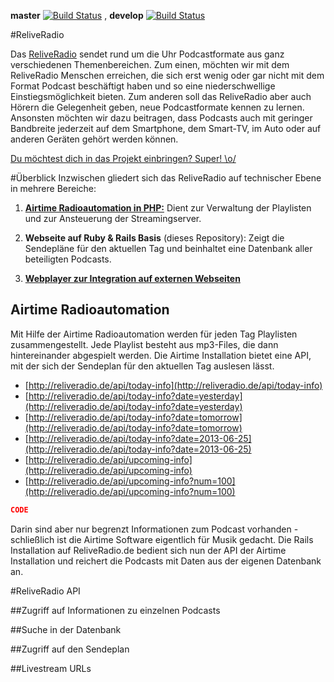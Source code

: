 **master** [![Build Status](https://travis-ci.org/i42n/reliveradio-sendeplan-rails.png?branch=master)](https://travis-ci.org/i42n/reliveradio-sendeplan-rails)
, **develop** [![Build Status](https://travis-ci.org/i42n/reliveradio-sendeplan-rails.png?branch=develop)](https://travis-ci.org/i42n/reliveradio-sendeplan-rails) 

#ReliveRadio

Das [ReliveRadio](http://www.reliveradio.de) sendet rund um die Uhr Podcastformate aus ganz verschiedenen Themenbereichen. Zum einen, möchten wir mit dem ReliveRadio Menschen erreichen, die sich erst wenig oder gar nicht mit dem Format Podcast beschäftigt haben und so eine niederschwellige Einstiegsmöglichkeit bieten. Zum anderen soll das ReliveRadio aber auch Hörern die Gelegenheit geben, neue Podcastformate kennen zu lernen. Ansonsten möchten wir dazu beitragen, dass Podcasts auch mit geringer Bandbreite jederzeit auf dem Smartphone, dem Smart-TV, im Auto oder auf anderen Geräten gehört werden können.

[Du möchtest dich in das Projekt einbringen? Super! \o/](http://reliveradio.de/info/helfen)

#Überblick
Inzwischen gliedert sich das ReliveRadio auf technischer Ebene in mehrere Bereiche:

1. **[Airtime Radioautomation in PHP:](https://github.com/sourcefabric/Airtime)** Dient zur Verwaltung der Playlisten und zur Ansteuerung der Streamingserver.

2. **Webseite auf Ruby & Rails Basis** (dieses Repository): Zeigt die Sendepläne für den aktuellen Tag und beinhaltet eine Datenbank aller beteiligten Podcasts.

3. **[Webplayer zur Integration auf externen Webseiten](https://github.com/McCouman/ReLiveRadio-JsonP-about-Ajax)**

## Airtime Radioautomation
Mit Hilfe der Airtime Radioautomation werden für jeden Tag Playlisten zusammengestellt. Jede Playlist besteht aus mp3-Files, die dann hintereinander abgespielt werden. Die Airtime Installation bietet eine API, mit der sich der Sendeplan für den aktuellen Tag auslesen lässt.

* [http://reliveradio.de/api/today-info](http://reliveradio.de/api/today-info)
* [http://reliveradio.de/api/today-info?date=yesterday](http://reliveradio.de/api/today-info?date=yesterday)
* [http://reliveradio.de/api/today-info?date=tomorrow](http://reliveradio.de/api/today-info?date=tomorrow)
* [http://reliveradio.de/api/today-info?date=2013-06-25](http://reliveradio.de/api/today-info?date=2013-06-25)
* [http://reliveradio.de/api/upcoming-info](http://reliveradio.de/api/upcoming-info)
* [http://reliveradio.de/api/upcoming-info?num=100](http://reliveradio.de/api/upcoming-info?num=100)

```json
CODE
```

Darin sind aber nur begrenzt Informationen zum Podcast vorhanden - schließlich ist die Airtime Software eigentlich für Musik gedacht. Die Rails Installation auf ReliveRadio.de bedient sich nun der API der Airtime Installation und reichert die Podcasts mit Daten aus der eigenen Datenbank an.

#ReliveRadio API

##Zugriff auf Informationen zu einzelnen Podcasts

##Suche in der Datenbank

##Zugriff auf den Sendeplan

##Livestream URLs
